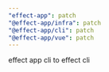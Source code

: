 ```yaml
---
"effect-app": patch
"@effect-app/infra": patch
"@effect-app/cli": patch
"@effect-app/vue": patch
---
```


effect app cli to effect cli
